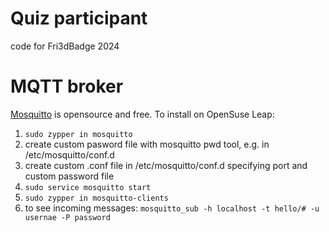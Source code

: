# Quiz participant

code for Fri3dBadge 2024

# MQTT broker

[Mosquitto](https://mosquitto.org/) is opensource and free.
To install on OpenSuse Leap:
1. `sudo zypper in mosquitto`
2. create custom pasword file with mosquitto pwd tool, e.g. in /etc/mosquitto/conf.d
3. create custom .conf file in /etc/mosquitto/conf.d specifying port and custom password file
3. `sudo service mosquitto start`
4. `sudo zypper in mosquitto-clients`
5. to see incoming messages: `mosquitto_sub -h localhost -t hello/# -u usernae -P password`
